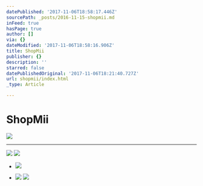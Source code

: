 ```yaml
---
datePublished: '2017-11-06T18:58:17.446Z'
sourcePath: _posts/2016-11-15-shopmii.md
inFeed: true
hasPage: true
author: []
via: {}
dateModified: '2017-11-06T18:58:16.906Z'
title: ShopMii
publisher: {}
description: ''
starred: false
datePublishedOriginal: '2017-11-06T18:21:40.727Z'
url: shopmii/index.html
_type: Article

---
```

# **ShopMii**
![](https://the-grid-user-content.s3-us-west-2.amazonaws.com/28b41c7b-f21b-4773-968e-85c3f2dd961c.jpg)

---

![](https://the-grid-user-content.s3-us-west-2.amazonaws.com/e7434243-edaa-4087-aea2-8fded0a65451.png)
![](https://the-grid-user-content.s3-us-west-2.amazonaws.com/fc08714b-aac2-4ce4-933f-2ae1c4665994.png)

* ![](https://the-grid-user-content.s3-us-west-2.amazonaws.com/f4d2e415-6d10-460e-b02d-8b5345b410d5.png)

* ![](https://the-grid-user-content.s3-us-west-2.amazonaws.com/7dd669d6-9e4b-4d0b-ad63-fd6cc0737f8c.jpg)
![](https://the-grid-user-content.s3-us-west-2.amazonaws.com/b6e17c85-1639-4cc6-bf43-6de5ce3a9b35.png)
